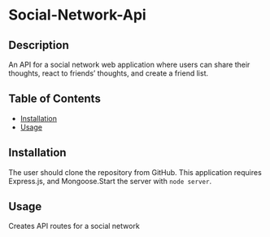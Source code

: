 # Social-Network-Api

## Description

An API for a social network web application where users can share their thoughts, react to friends’ thoughts, and create a friend list.

## Table of Contents

- [Installation](#installation)
- [Usage](#usage)

## Installation

The user should clone the repository from GitHub. This application requires Express.js, and Mongoose.Start the server with `node server`.

## Usage

Creates API routes for a social network
